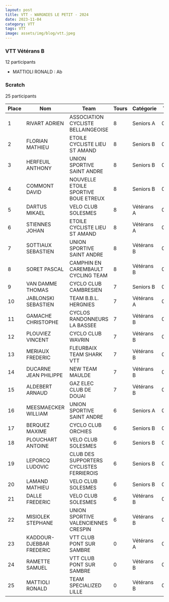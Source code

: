 ```yaml
---
layout: post
title: VTT - WARGNIES LE PETIT - 2024
date: 2023-11-04
category: VTT
tags: VTT
image: assets/img/blog/vtt.jpeg
---
```


### VTT Vétérans B
12 participants
- MATTIOLI RONALD : Ab

### Scratch
25 participants

| Place | Nom | Team | Tours | Catégorie | Temps |
|---|---|---|---|---|---|
| 1 | RIVART ADRIEN | ASSOCIATION CYCLISTE BELLAINGEOISE | 8 | Seniors A | 0:38:53 |
| 2 | FLORIAN MATHIEU | ETOILE CYCLISTE LIEU ST AMAND | 8 | Seniors B | 0:38:53 |
| 3 | HERFEUIL ANTHONY | UNION SPORTIVE SAINT ANDRE | 8 | Seniors B | 0:38:53 |
| 4 | COMMONT DAVID | NOUVELLE ETOILE SPORTIVE BOUE ETREUX | 8 | Seniors B | 0:38:53 |
| 5 | DARTUS MIKAEL | VELO CLUB SOLESMES | 8 | Vétérans A | 0:38:53 |
| 6 | STIENNES JOHAN | ETOILE CYCLISTE LIEU ST AMAND | 8 | Vétérans A | 0:38:53 |
| 7 | SOTTIAUX SEBASTIEN | UNION SPORTIVE SAINT ANDRE | 8 | Vétérans B | 0:38:53 |
| 8 | SORET PASCAL | CAMPHIN EN CAREMBAULT CYCLING TEAM | 8 | Vétérans B | 0:38:53 |
| 9 | VAN DAMME THOMAS | CYCLO CLUB CAMBRESIEN | 7 | Seniors B | 0:38:53 |
| 10 | JABLONSKI SEBASTIEN | TEAM B.B.L. HERGNIES | 7 | Vétérans A | 0:38:53 |
| 11 | GAMACHE CHRISTOPHE | CYCLOS RANDONNEURS LA BASSEE | 7 | Vétérans B | 0:38:53 |
| 12 | PLOUVIEZ VINCENT | CYCLO CLUB WAVRIN | 7 | Vétérans B | 0:38:53 |
| 13 | MERIAUX FREDERIC | FLEURBAIX TEAM SHARK VTT | 7 | Vétérans B | 0:38:53 |
| 14 | DUCARNE JEAN PHILIPPE | NEW TEAM MAULDE | 7 | Vétérans B | 0:38:53 |
| 15 | ALDEBERT ARNAUD | GAZ ELEC CLUB DE DOUAI | 7 | Vétérans B | 0:38:53 |
| 16 | MEESMAECKER WILLIAM | UNION SPORTIVE SAINT ANDRE | 6 | Seniors A | 0:38:53 |
| 17 | BERQUEZ MAXIME | CYCLO CLUB ORCHIES | 6 | Seniors B | 0:38:53 |
| 18 | PLOUCHART ANTOINE | VELO CLUB SOLESMES | 6 | Seniors B | 0:38:53 |
| 19 | LEPORCQ LUDOVIC | CLUB DES SUPPORTERS CYCLISTES FERRIEROIS | 6 | Seniors B | 0:38:53 |
| 20 | LAMAND MATHIEU | VELO CLUB SOLESMES | 6 | Seniors B | 0:38:53 |
| 21 | DALLE FREDERIC | VELO CLUB SOLESMES | 6 | Vétérans B | 0:38:53 |
| 22 | MISIOLEK STEPHANE | UNION SPORTIVE VALENCIENNES CRESPIN | 6 | Vétérans B | 0:38:53 |
| 23 | KADDOUR-DJEBBAR FREDERIC | VTT  CLUB PONT SUR SAMBRE | 0 | Vétérans A | 0:38:53 |
| 24 | RAMETTE SAMUEL | VTT  CLUB PONT SUR SAMBRE | 0 | Vétérans B | 0:38:53 |
| 25 | MATTIOLI RONALD | TEAM SPECIALIZED LILLE | 0 | Vétérans B | 0:38:53 |
